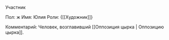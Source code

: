 Участник

Пол: ж
Имя: Юлия
Роли: {[[Художник]]}

Комментарий:
Человек, возглавивший [[Оппозиция цырка | Оппозицию цырка]].